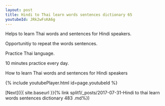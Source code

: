 ```yaml
---
layout: post
title: Hindi to Thai learn words sentences dictionary 65 
youtubeId: JRk2wFsKA6g
---
```

 
 
Helps to learn Thai words and sentences for Hindi speakers.

Opportunitiy to repeat the words sentences. 

Practice Thai language. 
 
10 minutes practice every day. 
 
How to learn Thai words and sentences for Hindi speakers 
 
{% include youtubePlayer.html id=page.youtubeId %}
 
 
[Next]({{ site.baseurl }}{% link  split1/_posts/2017-07-31-Hindi to thai learn words sentences dictionary 483 .md%})
 
